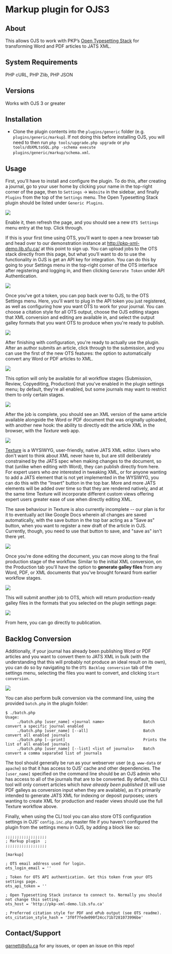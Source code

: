 Markup plugin for OJS3
======================

About
-----

This allows OJS to work with PKP’s [Open Typesetting Stack](https://pkp.sfu.ca/open-typesetting-stack/) for transforming Word and PDF articles to JATS XML.

System Requirements
-------------------

PHP cURL, PHP Zlib, PHP JSON

Versions
--------

Works with OJS 3 or greater

Installation
------------

-   Clone the plugin contents into the `plugins/generic` folder (e.g. `plugins/generic/markup`). If not doing this before installing OJS, you will need to then run `php tools/upgrade.php upgrade` or `php tools/dbXMLtoSQL.php -schema execute plugins/generic/markup/schema.xml`.

Usage
-----

First, you’ll have to install and configure the plugin. To do this, after creating a journal, go to your user home by clicking your name in the top-right corner of the page, then to `Settings` -\> `Website` in the sidebar, and finally `Plugins` from the top of the `Settings` menu. The Open Typesetting Stack plugin should be listed under `Generic Plugins`.

![](https://github.com/kaschioudi/ojs3-markup/blob/master/readme-images/plugins.png?raw=true)

Enable it, then refresh the page, and you should see a new `OTS Settings` menu entry at the top. Click through.

If this is your first time using OTS, you'll want to open a new browser tab and head over to our demonstration instance at <http://pkp-xml-demo.lib.sfu.ca/> at this point to sign up. You can upload jobs to the OTS stack directly from this page, but what you’ll want to do to use the functionality in OJS is get an API key for integration. You can do this by going to your Settings menu in the top-right corner of the OTS interface after registering and logging in, and then clicking `Generate Token` under API Authentication.

![](https://github.com/kaschioudi/ojs3-markup/blob/master/readme-images/otsapikey.png?raw=true)

Once you've got a token, you can pop back over to OJS, to the OTS Settings menu. Here, you'll want to plug in the API token you just registered, as well as configuring how you want OTS to work for your journal. You can choose a citation style for all OTS output, choose the OJS editing stages that XML conversion and editing are available in, and select the output galley formats that you want OTS to produce when you're ready to publish.

![](https://github.com/kaschioudi/ojs3-markup/blob/master/readme-images/otssettings.png?raw=true)

After finishing with configuration, you're ready to actually use the plugin. After an author submits an article, click through to the submission, and you can use the first of the new OTS features: the option to automatically convert any Word or PDF articles to XML.

![](https://github.com/kaschioudi/ojs3-markup/blob/master/readme-images/convert.png?raw=true)

This option will only be available for all workflow stages (Submission, Review, Copyediting, Production) that you've enabled in the plugin settings menu; by default, they're all enabled, but some journals may want to restrict them to only certain stages.

![](https://github.com/kaschioudi/ojs3-markup/blob/master/readme-images/complete.png?raw=true)

After the job is complete, you should see an XML version of the same article available alongside the Word or PDF document that was originally uploaded, with another new hook: the ability to directly edit the article XML in the browser, with the *Texture* web app.

![](https://github.com/kaschioudi/ojs3-markup/blob/master/readme-images/edit.png?raw=true)

​[Texture](https://github.com/substance/texture) is a WYSIWYG, user-friendly, native JATS XML editor. Users who don't want to think about XML never have to, but are still deliberately constrained by the JATS spec when making changes to the document, so that (unlike when editing with Word), they can publish directly from here. For expert users who *are* interested in tweaking XML, or for anyone wanting to add a JATS element that is not yet implemented in the WYSIWYG, you can do this with the "Insert" button in the top bar. More and more JATS elements will be added over time so that they are rendered natively, and at the same time Texture will incorporate different custom views offering expert users greater ease of use when directly editing XML.

The save behaviour in Texture is also currently incomplete -- our plan is for it to eventually act like Google Docs wherein all changes are saved automatically, with the save button in the top bar acting as a "Save as" button, when you want to register a new draft of the article in OJS. Currently, though, you need to use that button to save, and "save as" isn't there yet.

![](https://github.com/kaschioudi/ojs3-markup/blob/master/readme-images/texture.png?raw=true)

Once you're done editing the document, you can move along to the final production stage of the workflow. Similar to the initial XML conversion, on the Production tab you'll have the option to **generate galley files** from any Word, PDF, or XML documents that you've brought forward from earlier workflow stages.

![](https://github.com/kaschioudi/ojs3-markup/blob/master/readme-images/galley.png?raw=true)

This will submit another job to OTS, which will return production-ready galley files in the formats that you selected on the plugin settings page:

![](https://github.com/kaschioudi/ojs3-markup/blob/master/readme-images/galleys.png?raw=true)

​From here, you can go directly to publication.


Backlog Conversion
-----

Additionally, if your journal has already been publishing Word or PDF articles and you want to convert them to JATS XML in bulk (with the understanding that this will probably not produce an ideal result on its own), you can do so by navigating to the `OTS Backlog conversion` tab of the settings menu, selecting the files you want to convert, and clicking `Start conversion`.

![](https://github.com/kaschioudi/ojs3-markup/blob/master/readme-images/backlog.png?raw=true)

You can also perform bulk conversion via the command line, using the provided `batch.php` in the plugin folder:

    $ ./batch.php
    Usage: 
         ./batch.php [user_name] <journal name>                 Batch convert a specific journal enabled
         ./batch.php [user_name] [--all]                        Batch convert all enabled journals
         ./batch.php [--print]                                  Prints the list of all enabled journals
         ./batch.php [user_name] [--list] <list of journals>    Batch convert a comma separated list of journals

The tool should generally be run as your webserver user (e.g. `www-data` or `apache`) so that it has access to OJS' cache and other dependencies. The `[user_name]` specified on the command line should be an OJS admin who has access to all of the journals that are to be converted. By default, this CLI tool will only convert articles which *have already been published* (it will use PDF galleys as conversion input when they are available), as it's primarily intended to generate JATS XML for indexing or deposit purposes; users wanting to create XML for production and reader views should use the full Texture workflow above.

Finally, when using the CLI tool you can also store OTS configuration settings in OJS' `config.inc.php` master file if you haven't configured the plugin from the settings menu in OJS, by adding a block like so:

    ;;;;;;;;;;;;;;;;;;
    ; Markup plugin  ;
    ;;;;;;;;;;;;;;;;;;
    
    [markup]
    
    ; OTS email address used for login.
    ots_login_email = ''
    
    ; Token for OTS API authentication. Get this token from your OTS settings page.
    ots_api_token = '' 
    
    ; Open Typesetting Stack instance to connect to. Normally you should not change this setting.
    ots_host = 'http://pkp-xml-demo.lib.sfu.ca'
    
    ; Preferred citation style for PDF and ePub output (see OTS readme).
    ots_citation_style_hash = '3f0f7fede090f24cc71b7281073996be'


Contact/Support
---------------

garnett@sfu.ca for any issues, or open an issue on this repo!
